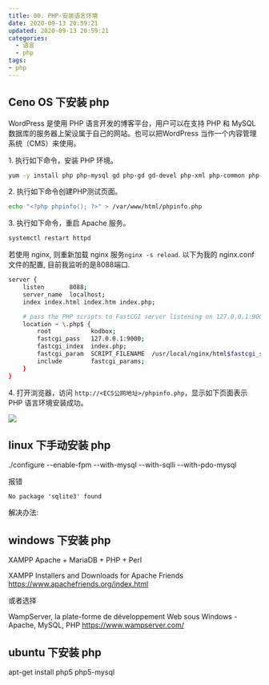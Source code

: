 ```yaml
---
title: 00. PHP-安装语言环境
date: 2020-09-13 20:59:21
updated: 2020-09-13 20:59:21
categories:
  - 语言
  - php
tags:
- php
---
```


## Ceno OS 下安装 php

WordPress 是使用 PHP 语言开发的博客平台，用户可以在支持 PHP 和 MySQL 数据库的服务器上架设属于自己的网站。也可以把WordPress 当作一个内容管理系统（CMS）来使用。

1\. 执行如下命令，安装 PHP 环境。

```bash
yum -y install php php-mysql gd php-gd gd-devel php-xml php-common php-mbstring php-ldap php-pear php-xmlrpc
```

2\. 执行如下命令创建PHP测试页面。

```bash
echo "<?php phpinfo(); ?>" > /var/www/html/phpinfo.php
```

3\. 执行如下命令，重启 Apache 服务。

```bash
systemctl restart httpd
```

若使用 nginx, 则重新加载 nginx 服务`nginx -s reload`. 以下为我的 nginx.conf 文件的配置, 目前我监听的是8088端口.

```sh
server {
    listen       8088;
    server_name  localhost;
    index index.html index.htm index.php;

    # pass the PHP scripts to FastCGI server listening on 127.0.0.1:9000
    location ~ \.php$ {
        root           kodbox;
        fastcgi_pass   127.0.0.1:9000;
        fastcgi_index  index.php;
        fastcgi_param  SCRIPT_FILENAME  /usr/local/nginx/html$fastcgi_script_name;
        include        fastcgi_params;
    }
}
```

4. 打开浏览器，访问 `http://<ECS公网地址>/phpinfo.php`，显示如下页面表示 PHP 语言环境安装成功。

![](https://upload-images.jianshu.io/upload_images/1662509-024ce1b7f76e0d07.png?imageMogr2/auto-orient/strip%7CimageView2/2/w/1240)

## linux 下手动安装 php

./configure --enable-fpm --with-mysql --with-sqlli --with-pdo-mysql

报错

```text
No package 'sqlite3' found
```

解决办法:

## windows 下安装 php

XAMPP Apache + MariaDB + PHP + Perl

XAMPP Installers and Downloads for Apache Friends
<https://www.apachefriends.org/index.html>

或者选择

WampServer, la plate-forme de développement Web sous Windows - Apache, MySQL, PHP
<https://www.wampserver.com/>

## ubuntu 下安装 php

apt-get install php5 php5-mysql
